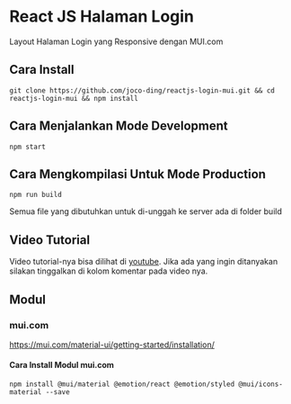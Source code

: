 # React JS Halaman Login 

Layout Halaman Login yang Responsive dengan MUI.com

## Cara Install

    git clone https://github.com/joco-ding/reactjs-login-mui.git && cd reactjs-login-mui && npm install

## Cara Menjalankan Mode Development

    npm start

## Cara Mengkompilasi Untuk Mode Production

    npm run build

Semua file yang dibutuhkan untuk di-unggah ke server ada di folder build

## Video Tutorial

Video tutorial-nya bisa dilihat di [youtube](https://youtu.be/eFNW4aa5emk). Jika ada yang ingin ditanyakan silakan tinggalkan di kolom komentar pada video nya.

## Modul

### mui.com
https://mui.com/material-ui/getting-started/installation/

#### Cara Install Modul mui.com
    npm install @mui/material @emotion/react @emotion/styled @mui/icons-material --save
